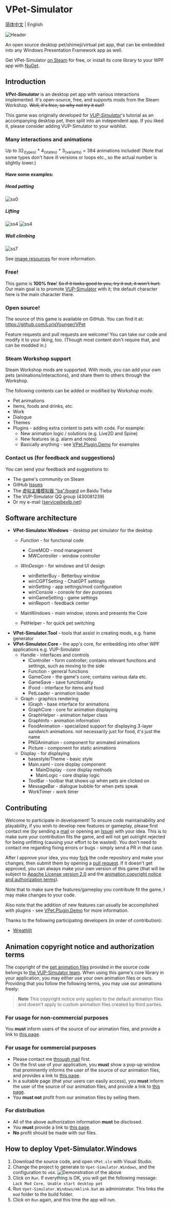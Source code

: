 # VPet-Simulator

[简体中文](./README.md) | English

![Header](README.assets/%E4%B8%BB%E5%9B%BE.png)

An open source desktop pet/shimeji/virtual pet app, that can be embedded into any Windows Presentation Framework app as well.

Get VPet-Simulator [on Steam](https://store.steampowered.com/app/1920960/VPet) for free, or install its core library to your WPF app with [NuGet](https://www.nuget.org/packages/VPet-Simulator.Core).

## Introduction

***VPet-Simulator*** is an desktop pet app with various interactions implemented. It's open-source, free, and supports mods from the Steam Workshop. ~~Well, it's free, so why not try it out?~~

This game was originally developed for *[VUP-Simulator](https://store.steampowered.com/app/1352140/_/)*'s tutorial as an accompanying desktop pet, then split into an independent app. If you liked it, please consider adding VUP-Simulator to your wishlist.

### Many interactions and animations

Up to 32<sub>(types)</sub> * 4<sub>(states)</sub> * 3<sub>(variants)</sub> = 384 animations included! (Note that some types don't have ill versions or loops etc., so the actual number is slightly lower.)

#### Have some examples:

##### Head patting

![ss0](README.assets/ss0.gif)

##### Lifting

![ss4](README.assets/ss4.gif) ![ss4](README.assets/ss8.gif)

##### Wall climbing

![ss7](README.assets/ss7.gif)

See [image resources](https://github.com/LorisYounger/VPet#%E5%9B%BE%E5%83%8F%E8%B5%84%E6%BA%90) for more information.

### Free!

This game is **100% free**! ~~So if it looks good to you, try it out, it won't hurt.~~ <br/>
Our main goal is to promote [VUP-Simulator](https://store.steampowered.com/app/1352140/_/) with it; the default character here is the main character there.

### Open source!

The source of this game is available on GitHub. You can find it at: https://github.com/LorisYounger/VPet

Feature requests and pull requests are welcome! You can take our code and modify it to your liking, too. (Though most content don't require that, and can be modded in.)

### Steam Workshop support

Steam Workshop mods are supported. With mods, you can add your own pets (animations/interactions), and share them to others through the Workshop.

The following contents can be added or modified by Workshop mods:

* Pet animations
* Items, foods and drinks, etc.
* Work
* Dialogue
* Themes
* Plugins - adding extra content to pets with code. For example:
  * New animation logic / solutions (e.g. Live2D and Spine)
  * New features (e.g. alarm and notes)
  * Basically anything - see [VPet.Plugin.Demo](https://github.com/LorisYounger/VPet.Plugin.Demo) for examples

### Contact us (for feedback and suggestions)

You can send your feedback and suggestions to:
  * The game's community on Steam
  * GitHub [Issues](https://github.com/LorisYounger/VPet/issues/new)
  * The [虚拟主播模拟器 "ba"/board](https://tieba.baidu.com/f?kw=%E8%99%9A%E6%8B%9F%E4%B8%BB%E6%92%AD%E6%A8%A1%E6%8B%9F%E5%99%A8) on Baidu Tieba
  * The VUP-Simulator QQ group (430081239)
  * Or my e-mail ([service@exlb.net](mailto:service@exlb.net))

## Software architecture

* **VPet-Simulator.Windows** - desktop pet simulator for the desktop
  * *Function* - for functional code
    * CoreMOD - mod management
    * MWController - window controller
  
  * *WinDesign* - for windows and UI design
    * winBetterBuy - Betterbuy window
    * winCGPTSetting - ChatGPT settings
    * winSetting - app settings/mod configuration
    * winConsole - console for dev purposes
    * winGameSetting - game settings
    * winReport - feedback center
  
  * MainWindows - main window; stores and presents the Core
  * PetHelper - for quick pet switching
* **VPet-Simulator.Tool** - tools that assist in creating mods, e.g. frame generator
* **VPet-Simulator.Core** - the app's core, for embedding into other WPF applications e.g. VUP-Simulator
  * Handle - interfaces and controls
    * IController - form controller; contains relevant functions and settings, such as moving to the side
    * Function - general functions
    * GameCore - the game's core; contains various data etc.
    * GameSave - save functionality
    * IFood - interface for items and food
    * PetLoader - animation loader
  * Graph - graphics rendering
    * IGraph - base interface for animations
    * GraphCore - core for animation displaying
    * GraphHelper - animation helper class
    * GraphInfo - animation information
    * FoodAnimation - specialized support for displaying 3-layer sandwich animations. not necessarily just for food, it's just the name
    * PNGAnimation - component for animated animations
    * Picture - component for static animations
  * Display - for displaying
    * basestyle/Theme - basic style
    * Main.xaml - core display component
      * MainDisplay - core display methods
      * MainLogic - core display logic
    * ToolBar - toolbar that shows up when pets are clicked on
    * MessageBar - dialogue bubble for when pets speak
    * WorkTimer - work timer

## Contributing

Welcome to participate in development! To ensure code maintainability and playability, if you wish to develop new features or gameplay, please first contact me (by sending a [mail](mailto:zoujin.dev@exlb.org) or opening an [Issue](https://github.com/LorisYounger/VPet/issues/new)) with your idea. This is to make sure your contribution fits the game, and will not get outright rejected for being unfitting (causing your effort to be wasted). You don't need to contact me regarding fixing errors or bugs - simply send a PR in that case.

After I approve your idea, you may [fork](https://github.com/LorisYounger/VPet/fork) the code repository and make your changes, then submit them by opening a [pull request](https://github.com/LorisYounger/VPet/compare). If it doesn't get approved, you can always make your own version of this game (that will be subject to [Apache License version 2.0](LICENSE) and the [animation copyright notice and authorization terms](#animation-copyright-notice-and-authorization-terms)).

Note that to make sure the features/gameplay you contribute fit the game, I may make changes to your code.

Also note that the addition of new features can usually be accomplished with plugins - see [VPet.Plugin.Demo](https://github.com/LorisYounger/VPet.Plugin.Demo) for more information.

Thanks to the following participating developers (in order of contribution):

* [Wreathlit](https://github.com/Wreathlit)

## Animation copyright notice and authorization terms

The copyright of the [pet animation files](./VPet-Simulator.Windows/mod/0000_core/pet/vup) provided in the source code belongs to [the VUP-Simulator team](https://www.exlb.net/VUP-Simulator). When using this game's core library in your application, you may either use your own animation files or ours. Providing that you follow the following terms, you may use our animations freely:

> **Note**
> This copyright notice only applies to the default animation files and doesn't apply to custom animation files created by third parties.

### For usage for non-commercial purposes

You **must** inform users of the source of our animation files, and provide a link to [this page](https://github.com/LorisYounger/VPet).

### For usage for commercial purposes

* Please contact me [through mail](mailto:zoujin.dev@exlb.org) first.
* On the first use of your application, you **must** show a pop-up window that prominently informs the user of the source of our animation files, and provides a link to [this page](https://github.com/LorisYounger/VPet).
* In a suitable page (that your users can easily access), you **must** inform the user of the source of our animation files, and provide a link to [this page](https://github.com/LorisYounger/VPet).
* You **must not** profit from our animation files by selling them.

### For distribution

* All of the above authorization information **must** be disclosed.
* You **must** provide a link to [this page](https://github.com/LorisYounger/VPet).
* **No** profit should be made with our files.

## How to deploy Vpet-Simulator.Windows

1. Download the source code, and open `VPet.sln` with Visual Studio.
2. Change the project to generate to `Vpet-Simulator.Windows`, and the configuration to `x64`.
   ![Demonstration of the above](README.assets/image-20230208004330895.png)
3. Click on `Run`. If everything is OK, you will get the following message: `Lack Mod Core, Unable start desktop pet`
4. Run `Vpet-Simulator.Windows/mklink.bat` as administrator. This links the `mod` folder to the build folder.
5. Click on `Run` again, and this time the app will run.
